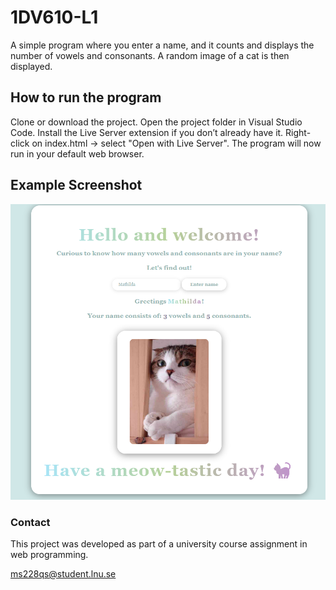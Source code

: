 # 1DV610-L1
A simple program where you enter a name, and it counts and displays the number of vowels and consonants. 
A random image of a cat is then displayed.

## How to run the program
Clone or download the project.
Open the project folder in Visual Studio Code.
Install the Live Server extension if you don’t already have it.
Right-click on index.html → select "Open with Live Server".
The program will now run in your default web browser.

## Example Screenshot
![App Screenshot](./example.png)

### Contact
This project was developed as part of a university course assignment in web programming.

ms228qs@student.lnu.se
